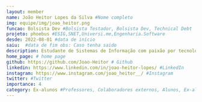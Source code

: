 ```yaml
---
layout: member
name: João Heitor Lopes da Silva #Nome completo
img: equipe/img/joao_heitor.png
funcao: Bolsista Dev #Bolsista Testador, Bolsista Dev, Technical Debt
projeto: phoebus #ESIG,SNET,Universi.me,Engenharia.Software
desde: 2022-08-01 #data de início
saiu:  #data de fim obs: Caso tenha saido
description: Estudante de Sistemas de Informação com paixão por tecnologia, desenvolvimento, games e café. Com habilidades no desenvolvimento backend utilizando liguagem C, Java e JavaScript, além de conhecimentos em desenvolvimento web com HTML, CSS e JavaScript. Teve oportunidade pelo projeto para aprendizado de EMV, pagamentos eletronicos, wmls e comunicação com APIs. Além de desenvolver e aplicar seus conhecimentos em linguagem C e padrões de projeto. 
home_page: # home page
github: https://github.com/Joao-Heitor # Github 
linkedin: https://www.linkedin.com/in/joao-heitor-lopes/ #LinkedIn 
instagram: https://www.instagram.com/joao_heitor__/ #Instagram 
twitter: #Twitter
importance: 4
category: Ex-alunos #Professores, Colaboradores externos, Alunos, Ex-alunos
---
```

